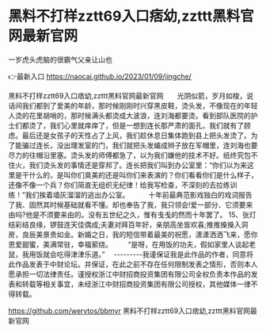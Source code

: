 # 黑料不打样zztt69入口痞幼,zzttt黑料官网最新官网
一岁虎头虎脑的很霸气父亲让山也

👉最新入口 https://naocai.github.io/2023/01/09/jingche/

黑料不打样zztt69入口痞幼,zzttt黑料官网最新官网　　光阴似箭，岁月如梭，说话间我们都到了爱美的年龄，那时候刚刚时兴穿黑皮鞋，烫头发，不像现在的年轻人烫的花里胡哨的，那时候满头都烫成大波浪，连刘海都要烫。看到部队医院的护士们都烫了，我们心里就痒痒了，但是一想到连长那严肃的面孔，我们就有了顾虑。最后还是女孩子的天性占了上风，我们趁休息日集体跑到县上把头发烫了。为了能骗过连长，没出理发室的门，我们就把头发编成辫子放在军帽里，连刘海也要尽力的往帽沿里塞。烫头发的师傅都急了，以为我们嫌他的技术不好。纸终究包不住火，我们烫头发的事情还是穿邦了。连长把我们叫到办公室里：“你们以为来这里是干什么的，是叫你们臭美的还是叫你们来表演的？你们看看你们是什么样子，还像不像一个兵？你们简直无组织无纪律！给我写检查，不深刻的去拉练训练！”我们挨着墙灰溜溜的逃出办公室。　
　　十年前最典范影戏独白的戏词报告了我、固然其时候基础就看不懂。却也奉告了我，我只领会!爱一部分、它须要来由吗?他是不须要来由的。没有五世纪之久，惟有戋戋的然而十年罢了。
	15、张灯结彩结良缘，锣鼓连天佳偶成;夫妻对拜百年好，亲朋高坐皆欢喜;推推搡搡入洞房，良辰美景贵如金。新婚之日，我的短信带着最美的祝愿，潇潇洒洒飞来，愿你恩爱甜蜜，美满常驻，幸福萦绕。
　　“是呀，在用饭的功夫，假如家里人谈起老鼠，我用饭就会吃得津津乐道。”
　---------我谨保证我是此作品的作者，同意将此作品发表于中财论坛。并保证，在此之前不存在任何限制发表之情形，否则本人愿承担一切法律责任。谨授权浙江中财招商投资集团有限公司全权负责本作品的发表和转载等相关事宜，未经浙江中财招商投资集团有限公司授权，其他媒体一律不得转载。

https://github.com/werytos/bbmyr
黑料不打样zztt69入口痞幼,zzttt黑料官网最新官网
